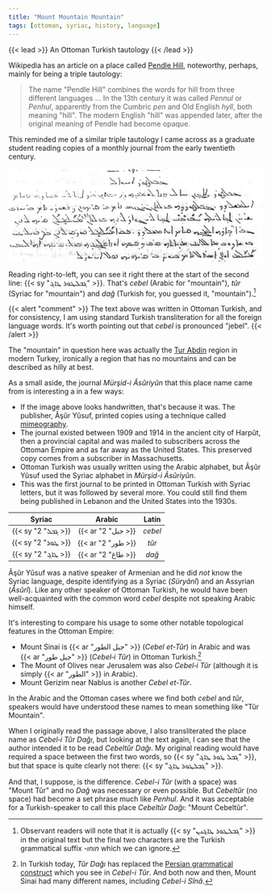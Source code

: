 ```yaml
---
title: "Mount Mountain Mountain"
tags: [ottoman, syriac, history, language]
---
```


{{< lead >}}
An Ottoman Turkish tautology
{{< /lead >}}

Wikipedia has an article on a place called [Pendle Hill](https://en.wikipedia.org/wiki/Pendle_Hill), noteworthy, perhaps, mainly for being a triple tautology:

> The name "Pendle Hill" combines the words for hill from three different languages ... In the 13th century it was called *Pennul* or *Penhul*, apparently from the Cumbric *pen* and Old English *hyll*, both meaning "hill". The modern English "hill" was appended later, after the original meaning of Pendle had become opaque.

This reminded me of a similar triple tautology I came across as a graduate student reading copies of a monthly journal from the early twentieth century.

![Mürşid-i Âsûriyûn](featured.png "*Mürşid-i Âsûriyûn*, May 1912")

Reading right-to-left, you can see it right there at the start of the second line: {{< sy  "ܔܒܠܛܘܪ ܛܐܓ݂" >}}. That's *cebel* (Arabic for "mountain"), *tûr* (Syriac for "mountain") and *dağ* (Turkish for, you guessed it, "mountain").[^s]

{{< alert "comment" >}}
The text above was written in Ottoman Turkish, and for consistency, I am using standard Turkish transliteration for all the foreign language words. It's worth pointing out that *cebel* is pronounced "jebel".
{{< /alert >}}

The "mountain" in question here was actually the [Tur Abdin](https://en.wikipedia.org/wiki/Tur_Abdin) region in modern Turkey, ironically a region that has no mountains and can be described as hilly at best.

As a small aside, the journal *Mürşid-i Âsûriyûn* that this place name came from is interesting a in a few ways:
* If the image above looks handwritten, that's because it was. The publisher, Âşûr Yûsuf, printed copies using a technique called [mimeography](https://en.wikipedia.org/wiki/Mimeograph).
* The journal existed between 1909 and 1914 in the ancient city of Harpût, then a provincial capital and was mailed to subscribers across the Ottoman Empire and as far away as the United States. This preserved copy comes from a subscriber in Massachusetts.
* Ottoman Turkish was usually written using the Arabic alphabet, but Âşûr Yûsuf used the Syriac alphabet in *Mürşid-i Âsûriyûn*.
* This was the first journal to be printed in Ottoman Turkish with Syriac letters, but it was followed by several more. You could still find them being published in Lebanon and the United States into the 1930s.

|Syriac | Arabic | Latin |
| :---: | :----: | :---: |
|{{< sy "ܔܒܠ" 2 >}}|{{< ar "جبل" 2 >}}|*cebel*|
|{{< sy "ܛܘܪ" 2 >}}|{{< ar "طور" 2 >}}|*tûr*|
|{{< sy "ܛܐܓ݂" 2 >}}|{{< ar "طاغ" 2 >}}|*dağ*|

Âşûr Yûsuf was a native speaker of Armenian and he did *not* know the Syriac language, despite identifying as a Syriac (*Süryânî*) and an Assyrian (*Âsûrî*). Like any other speaker of Ottoman Turkish, he would have been well-acquainted with the common word *cebel* despite not speaking Arabic himself.

It's interesting to compare his usage to some other notable topological features in the Ottoman Empire:
* Mount Sinai is {{< ar "جبل الطور" >}} (*Cebel et-Tûr*) in Arabic and was {{< ar "جبل طور" >}} (*Cebel&#8209;i Tûr*) in Ottoman Turkish.[^t]
* The Mount of Olives near Jerusalem was also *Cebel&#8209;i Tûr* (although it is simply {{< ar "الطور" >}} in Arabic).
* Mount Gerizim near Nablus is another *Cebel et-Tûr*.

In the Arabic and the Ottoman cases where we find both *cebel* and *tûr*, speakers would have understood these names to mean something like "Tûr Mountain".

When I originally read the passage above, I also transliterated the place name as *Cebel&#8209;i Tûr Dağı*, but looking at the text again, I can see that the author intended it to be read *Cebeltûr Dağı*. My original reading would have required a space between the first two words, so {{< sy  "ܔܒܠ ܛܘܪ ܛܐܓ݂" >}}, but that space is quite clearly not there: {{< sy  "ܔܒܠܛܘܪ ܛܐܓ݂" >}}.

And that, I suppose, is the difference. *Cebel-i Tûr* (with a space) was "Mount Tûr" and no *Dağ* was necessary or even possible. But *Cebeltûr* (no space) had become a set phrase much like *Penhul*. And it was acceptable for a Turkish-speaker to call this place *Cebeltûr Dağı*: "Mount Cebeltûr".

[^s]: Observant readers will note that it is actually {{< sy  "ܔܒܠܛܘܪ ܛܐܓ݂ܢܢ" >}} in the original text but the final two characters are the Turkish grammatical suffix *-ının* which we can ignore.
[^t]: In Turkish today, *Tûr Dağı* has replaced the [Persian grammatical construct](https://en.wikipedia.org/wiki/Ez%C4%81fe) which you see in *Cebel-i Tûr*. And both now and then, Mount Sinai had many different names, including *Cebel-i Sînâ*.
